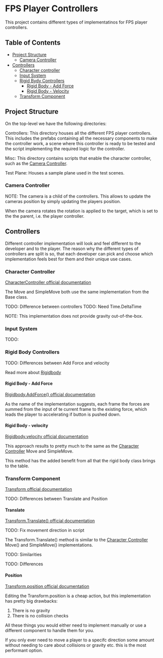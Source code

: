 # FPS Player Controllers

This project contains different types of implementatinos for FPS player controllers.

## Table of Contents

- [Project Structure](#project-structure)
    - [Camera Controller](#camera-controller)
- [Controllers](#controllers)
    - [Character controller](#character-controller)
    - [Input System](#input-system)
    - [Rigid Bydy Controllers](#rigid-body-controllers)
        - [Rigid Body - Add Force](#rigid-body---add-force)
        - [Rigid Body - Velocity](#rigid-body---velocity)
    - [Transform  Component](#transform-component)

## Project Structure

On the top-level we have the following directories:

Controllers: This directory houses all the different FPS player controllers.
This includes the prefabs containing all the necessary components to make the controller work, a scene where this controller is ready to be tested and the script implementing the required logic for the controller.

Misc: This directory contains scripts that enable the character controller, such as the [Camera Controller](#camera-controller).

Test Plane: Houses a sample plane used in the test scenes.

### Camera Controller

NOTE: The camera is a child of the controllers. This allows to update the cameras position by simply updating the players position.

When the camera rotates the rotation is applied to the target, which is set to the the parent, i.e. the player controller.

## Controllers

Different controller implementation will look and feel different to the developer and to the player. The reason why the different types of controllers are split is so, that each developer can pick and choose which implementation feels best for them and their unique use cases.

### Character Controller

[CharacterController official documentation]()

The Move and SimpleMove both use the same implementation from the Base class.

TODO: Difference between controllers
TODO: Need Time.DeltaTime

NOTE: This implementation does not provide gravity out-of-the-box.

### Input System

TODO:

### Rigid Body Controllers

TODO: Differences between Add Force and velocity

Read more about [Rigidbody]()

#### Rigid Body - Add Force

[Rigidbody.AddForce() official documentation]()

As the name of the implementation suggests, each frame the forces are summed from the input of te current frame to the existing force, which leads the player to accelerating if button is pushed down.

#### Rigid Body - velocity

[Rigidbody.velocity official documentation]()

This approach results to pretty much to the same as the [Character Controller](#character-controller) Move and SimpleMove. 

This method has the added benefit from all that the rigid body class brings to the table.

### Transform Component

[Transform official documentation]()

TODO: Differences between Translate and Position

#### Translate

[Transform.Translate() official documentation]()

TODO: Fix movement direction in script

The Transform.Translate() method is similar to the [Character Controller](#character-controller) Move() and SimpleMove() implementations.

TODO: Similarities

TODO: Differences

#### Position

[Transform.position official documentation]()

Editing the Transform.position is a cheap action, but this implementation has pretty big drawbacks:

1. There is no gravity
2. There is no collision checks

All these things you would either need to implement manually or use a different component to handle them for you.

If you only ever need to move a player to a specifc direction some amount without needing to care about collisions or gravity etc. this is the most performant option.
